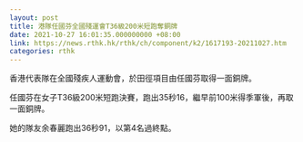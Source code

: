 ```yaml
---
layout: post
title: 港隊任國芬全國殘運會T36級200米短跑奪銅牌
date: 2021-10-27 16:01:35.000000000 +08:00
link: https://news.rthk.hk/rthk/ch/component/k2/1617193-20211027.htm
categories: rthk
---
```


香港代表隊在全國殘疾人運動會，於田徑項目由任國芬取得一面銅牌。

任國芬在女子T36級200米短跑決賽，跑出35秒16，繼早前100米得季軍後，再取一面銅牌。

她的隊友余春麗跑出36秒91，以第4名過終點。
